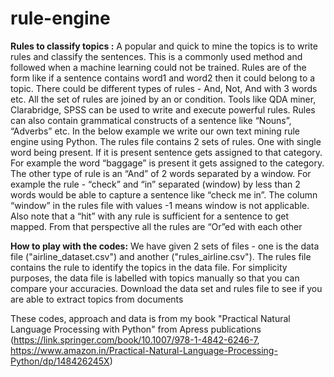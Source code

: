 # rule-engine


**Rules to classify topics :** A popular and quick to mine the topics is to write rules and classify the sentences. This is a commonly used method and followed when a machine learning could not be trained. Rules are of the form like if a sentence contains word1 and word2 then it could belong to a topic. There could be different types of rules - And, Not, And with 3 words etc. All the set of rules are joined by an or condition. Tools like QDA miner, Clarabridge, SPSS can be used to write and execute powerful rules. Rules can also contain grammatical constructs of a sentence like “Nouns”, “Adverbs” etc. In the below example we write our own text mining rule engine using Python. The rules file contains 2 sets of rules. One with single word being present. If it is present sentence gets assigned to that category. For example the word “baggage” is present it gets assigned to the category. The other type of rule is an “And” of 2 words separated by a window. For example the rule - “check” and “in” separated (window) by less than 2 words would be able to capture a sentence like “check me in”. The column “window” in the rules file with values -1 means window is not applicable. Also note that a “hit” with any rule is sufficient for a sentence to get mapped. From that perspective all the rules are “Or”ed with each other

**How to play with the codes:** We have given 2 sets of files - one is the data file ("airline_dataset.csv") and another ("rules_airline.csv"). The rules file contains the rule to identify the topics in the data file. For simplicity purposes, the data file is labelled with topics manually so that you can compare your accuracies. Download the data set and rules file to see if you are able to extract topics from documents


These codes, approach and data is from my book "Practical Natural Language Processing with Python" from Apress publications (https://link.springer.com/book/10.1007/978-1-4842-6246-7, https://www.amazon.in/Practical-Natural-Language-Processing-Python/dp/148426245X)
